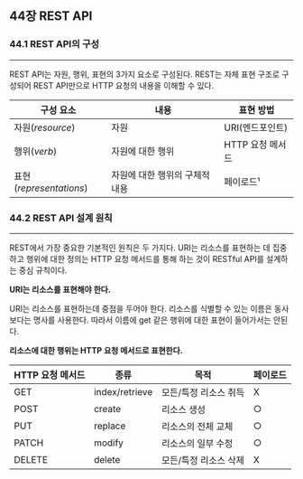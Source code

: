 ## 44장 REST API

### 44.1 REST API의 구성

---

REST API는 자원, 행위, 표현의 3가지 요소로 구성된다. REST는 자체 표현 구조로 구성되어 REST API만으로 HTTP 요청의 내용을 이해할 수 있다.

| 구성 요소               | 내용                           | 표현 방법        |
| ----------------------- | ------------------------------ | ---------------- |
| 자원(_resource_)        | 자원                           | URI(엔드포인트)  |
| 행위(_verb_)            | 자원에 대한 행위               | HTTP 요청 메서드 |
| 표현(_representations_) | 자원에 대한 행위의 구체적 내용 | 페이로드¹        |

### 44.2 REST API 설계 원칙

---

REST에서 가장 중요한 기본적인 원칙은 두 가지다. URI는 리소스를 표현하는 데 집중하고 행위에 대한 정의는 HTTP 요청 메서드를 통해 하는 것이 RESTful API를 설계하는 중심 규칙이다.

**URI는 리소스를 표현해야 한다.**

URI는 리소스를 표현하는데 중점을 두어야 한다. 리소스를 식별할 수 있는 이름은 동사보다는 명사를 사용한다. 따라서 이름에 get 같은 행위에 대한 표현이 들어가서는 안된다.

**리소스에 대한 행위는 HTTP 요청 메서드로 표현한다.**

| HTTP 요청 메서드 | 종류           | 목적                  | 페이로드 |
| ---------------- | -------------- | --------------------- | -------- |
| GET              | index/retrieve | 모든/특정 리소스 취득 | X        |
| POST             | create         | 리소스 생성           | ○        |
| PUT              | replace        | 리소스의 전체 교체    | ○        |
| PATCH            | modify         | 리소스의 일부 수정    | ○        |
| DELETE           | delete         | 모든/특정 리소스 삭제 | X        |
